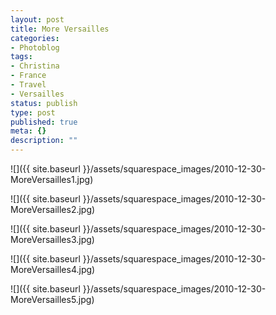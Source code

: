 ```yaml
---
layout: post
title: More Versailles
categories:
- Photoblog
tags:
- Christina
- France
- Travel
- Versailles
status: publish
type: post
published: true
meta: {}
description: ""
---
```


![]({{ site.baseurl }}/assets/squarespace_images/2010-12-30-MoreVersailles1.jpg)

![]({{ site.baseurl }}/assets/squarespace_images/2010-12-30-MoreVersailles2.jpg)

![]({{ site.baseurl }}/assets/squarespace_images/2010-12-30-MoreVersailles3.jpg)

![]({{ site.baseurl }}/assets/squarespace_images/2010-12-30-MoreVersailles4.jpg)

![]({{ site.baseurl }}/assets/squarespace_images/2010-12-30-MoreVersailles5.jpg)
